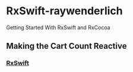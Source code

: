 # RxSwift-raywenderlich
Getting Started With RxSwift and RxCocoa

## Making the Cart Count Reactive
### [RxSwift](https://github.com/YamamotoDesu/RxSwift-raywenderlich/compare/main...RxSwift)
